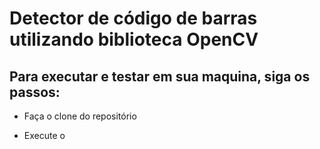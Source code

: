 # Detector de código de barras utilizando biblioteca OpenCV

## Para executar e testar em sua maquina, siga os passos:

- Faça o clone do repositório

- Execute o 
